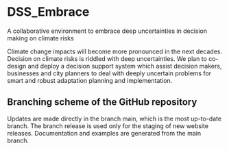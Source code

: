 # DSS_Embrace
A collaborative environment to embrace deep uncertainties in decision making on climate risks


Climate change impacts will become more pronounced in the next decades. Decision on climate risks is riddled with deep uncertainties. We plan to co-design and deploy a decision support system which assist decision makers, businesses and city planners to deal with deeply uncertain problems for smart and robust adaptation planning and implementation.






## Branching scheme of the GitHub repository
Updates are made directly in the branch main, which is the most up-to-date branch. The branch release is used only for the staging of new website releases.
Documentation and examples are generated from the main branch.
